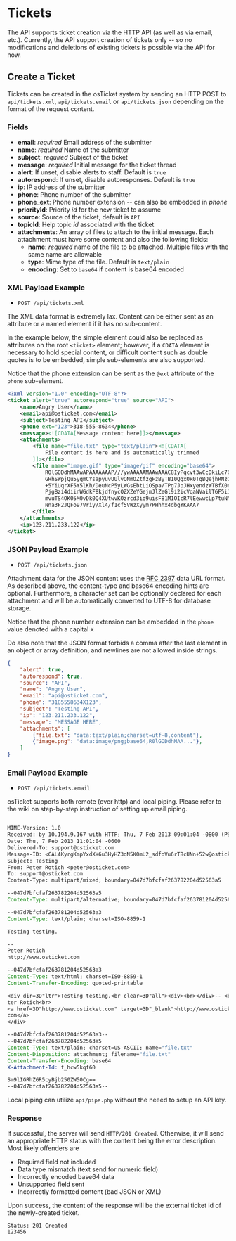 Tickets
=======
The API supports ticket creation via the HTTP API (as well as via email,
etc.). Currently, the API support creation of tickets only -- so no
modifications and deletions of existing tickets is possible via the API for
now.

Create a Ticket
---------------

Tickets can be created in the osTicket system by sending an HTTP POST to
`api/tickets.xml`, `api/tickets.email` or `api/tickets.json` depending on the format of the
request content.

### Fields ######

*   __email__:   *required* Email address of the submitter
*   __name__:    *required* Name of the submitter
*   __subject__: *required* Subject of the ticket
*   __message__: *required* Initial message for the ticket thread
*   __alert__:       If unset, disable alerts to staff. Default is `true`
*   __autorespond__: If unset, disable autoresponses. Default is `true`
*   __ip__:          IP address of the submitter
*   __phone__:       Phone number of the submitter
*   __phone_ext__:   Phone number extension -- can also be embedded in *phone*
*   __priorityId__:  Priority *id* for the new ticket to assume
*   __source__:      Source of the ticket, default is `API`
*   __topicId__:     Help topic *id* associated with the ticket
*   __attachments__: An array of files to attach to the initial message.
                     Each attachment must have some content and also the
                     following fields:
    *   __name__:     *required* name of the file to be attached. Multiple files
                      with the same name are allowable
    *   __type__:     Mime type of the file. Default is `text/plain`
    *   __encoding__: Set to `base64` if content is base64 encoded

### XML Payload Example ######

* `POST /api/tickets.xml`

The XML data format is extremely lax. Content can be either sent as an
attribute or a named element if it has no sub-content.

In the example below, the simple element could also be replaced as
attributes on the root `<ticket>` element; however, if a `CDATA` element is
necessary to hold special content, or difficult content such as double
quotes is to be embedded, simple sub-elements are also supported.

Notice that the phone extension can be sent as the `@ext` attribute of the
`phone` sub-element.

``` xml
<?xml version="1.0" encoding="UTF-8"?>
<ticket alert="true" autorespond="true" source="API">
    <name>Angry User</name>
    <email>api@osticket.com</email>
    <subject>Testing API</subject>
    <phone ext="123">318-555-8634</phone>
    <message><![CDATA[Message content here]]></message>
    <attachments>
        <file name="file.txt" type="text/plain"><![CDATA[
            File content is here and is automatically trimmed
        ]]></file>
        <file name="image.gif" type="image/gif" encoding="base64">
            R0lGODdhMAAwAPAAAAAAAP///ywAAAAAMAAwAAAC8IyPqcvt3wCcDkiLc7C0qwy
            GHhSWpjQu5yqmCYsapyuvUUlvONmOZtfzgFzByTB10QgxOR0TqBQejhRNzOfkVJ
            +5YiUqrXF5Y5lKh/DeuNcP5yLWGsEbtLiOSpa/TPg7JpJHxyendzWTBfX0cxOnK
            PjgBzi4diinWGdkF8kjdfnycQZXZeYGejmJlZeGl9i2icVqaNVailT6F5iJ90m6
            mvuTS4OK05M0vDk0Q4XUtwvKOzrcd3iq9uisF81M1OIcR7lEewwcLp7tuNNkM3u
            Nna3F2JQFo97Vriy/Xl4/f1cf5VWzXyym7PHhhx4dbgYKAAA7
        </file>
    </attachments>
    <ip>123.211.233.122</ip>
</ticket>
```

### JSON Payload Example ###

* `POST /api/tickets.json`

Attachment data for the JSON content uses the [RFC 2397][] data URL format.
As described above, the content-type and base64 encoding hints are optional.
Furthermore, a character set can be optionally declared for each attachment
and will be automatically converted to UTF-8 for database storage.

Notice that the phone number extension can be embedded in the `phone` value
denoted with a capital `X`

Do also note that the JSON format forbids a comma after the last element in
an object or array definition, and newlines are not allowed inside strings.

``` json
{
    "alert": true,
    "autorespond": true,
    "source": "API",
    "name": "Angry User",
    "email": "api@osticket.com",
    "phone": "3185558634X123",
    "subject": "Testing API",
    "ip": "123.211.233.122",
    "message": "MESSAGE HERE",
    "attachments": [
        {"file.txt": "data:text/plain;charset=utf-8,content"},
        {"image.png": "data:image/png;base64,R0lGODdhMAA..."},
    ]
}
```

[rfc 2397]:     http://www.ietf.org/rfc/rfc2397.txt     "Data URLs"

### Email Payload Example ######

* `POST /api/tickets.email`

osTicket supports both remote (over http) and local piping. Please refer to the wiki on step-by-step instruction of setting up email piping.

```email

MIME-Version: 1.0
Received: by 10.194.9.167 with HTTP; Thu, 7 Feb 2013 09:01:04 -0800 (PST)
Date: Thu, 7 Feb 2013 11:01:04 -0600
Delivered-To: support@osticket.com
Message-ID: <CAL4KyrgKmpYxdX+6u3HyHZ3qN5K0mU2_sdfoVu6rT8cUNn+52w@osticket.com>
Subject: Testing
From: Peter Rotich <peter@osticket.com>
To: support@osticket.com
Content-Type: multipart/mixed; boundary=047d7bfcfaf263782204d52563a5

--047d7bfcfaf263782204d52563a5
Content-Type: multipart/alternative; boundary=047d7bfcfaf263781204d52563a3

--047d7bfcfaf263781204d52563a3
Content-Type: text/plain; charset=ISO-8859-1

Testing testing.

--
Peter Rotich
http://www.osticket.com

--047d7bfcfaf263781204d52563a3
Content-Type: text/html; charset=ISO-8859-1
Content-Transfer-Encoding: quoted-printable

<div dir=3D"ltr">Testing testing.<br clear=3D"all"><div><br></div>-- <br>Pe=
ter Rotich<br>
<a href=3D"http://www.osticket.com" target=3D"_blank">http://www.osticket.=
com</a>
</div>

--047d7bfcfaf263781204d52563a3--
--047d7bfcfaf263782204d52563a5
Content-Type: text/plain; charset=US-ASCII; name="file.txt"
Content-Disposition: attachment; filename="file.txt"
Content-Transfer-Encoding: base64
X-Attachment-Id: f_hcw5kqf60

Sm9lIGRhZGR5cyBjb250ZW50Cg==
--047d7bfcfaf263782204d52563a5--
```

Local piping can utilize `api/pipe.php` without the neeed to setup an API key.

### Response ######

If successful, the server will send `HTTP/201 Created`. Otherwise, it will
send an appropriate HTTP status with the content being the error
description. Most likely offenders are

* Required field not included
* Data type mismatch (text send for numeric field)
* Incorrectly encoded base64 data
* Unsupported field sent
* Incorrectly formatted content (bad JSON or XML)

Upon success, the content of the response will be the external ticket id of
the newly-created ticket.

    Status: 201 Created
    123456
